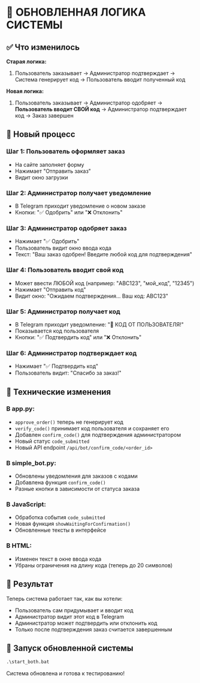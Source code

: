# 🔄 ОБНОВЛЕННАЯ ЛОГИКА СИСТЕМЫ

## ✅ Что изменилось

**Старая логика:**
1. Пользователь заказывает → Администратор подтверждает → Система генерирует код → Пользователь вводит полученный код

**Новая логика:**
1. Пользователь заказывает → Администратор одобряет → **Пользователь вводит СВОЙ код** → Администратор подтверждает код → Заказ завершен

## 🔄 Новый процесс

### Шаг 1: Пользователь оформляет заказ
- На сайте заполняет форму
- Нажимает "Отправить заказ"
- Видит окно загрузки

### Шаг 2: Администратор получает уведомление
- В Telegram приходит уведомление о новом заказе
- Кнопки: "✅ Одобрить" или "❌ Отклонить"

### Шаг 3: Администратор одобряет заказ
- Нажимает "✅ Одобрить"
- Пользователь видит окно ввода кода
- Текст: "Ваш заказ одобрен! Введите любой код для подтверждения"

### Шаг 4: Пользователь вводит свой код
- Может ввести ЛЮБОЙ код (например: "ABC123", "мой_код", "12345")
- Нажимает "Отправить код"
- Видит окно: "Ожидаем подтверждения... Ваш код: ABC123"

### Шаг 5: Администратор получает код
- В Telegram приходит уведомление: "🔑 КОД ОТ ПОЛЬЗОВАТЕЛЯ!"
- Показывается код пользователя
- Кнопки: "✅ Подтвердить код" или "❌ Отклонить"

### Шаг 6: Администратор подтверждает код
- Нажимает "✅ Подтвердить код"
- Пользователь видит: "Спасибо за заказ!"

## 🔧 Технические изменения

### В app.py:
- `approve_order()` теперь не генерирует код
- `verify_code()` принимает код пользователя и сохраняет его
- Добавлен `confirm_code()` для подтверждения администратором
- Новый статус `code_submitted`
- Новый API endpoint `/api/bot/confirm_code/<order_id>`

### В simple_bot.py:
- Обновлены уведомления для заказов с кодами
- Добавлена функция `confirm_code()`
- Разные кнопки в зависимости от статуса заказа

### В JavaScript:
- Обработка события `code_submitted`
- Новая функция `showWaitingForConfirmation()`
- Обновленные тексты в интерфейсе

### В HTML:
- Изменен текст в окне ввода кода
- Убраны ограничения на длину кода (теперь до 20 символов)

## 🎯 Результат

Теперь система работает так, как вы хотели:
- Пользователь сам придумывает и вводит код
- Администратор видит этот код в Telegram
- Администратор может подтвердить или отклонить код
- Только после подтверждения заказ считается завершенным

## 🚀 Запуск обновленной системы

```cmd
.\start_both.bat
```

Система обновлена и готова к тестированию!